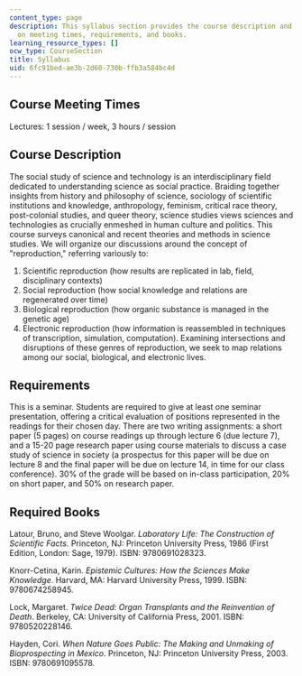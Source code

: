 ```yaml
---
content_type: page
description: This syllabus section provides the course description and information
  on meeting times, requirements, and books.
learning_resource_types: []
ocw_type: CourseSection
title: Syllabus
uid: 6fc91bed-ae3b-2d60-730b-ffb3a584bc4d
---
```


Course Meeting Times
--------------------

Lectures: 1 session / week, 3 hours / session

Course Description
------------------

The social study of science and technology is an interdisciplinary field dedicated to understanding science as social practice. Braiding together insights from history and philosophy of science, sociology of scientific institutions and knowledge, anthropology, feminism, critical race theory, post-colonial studies, and queer theory, science studies views sciences and technologies as crucially enmeshed in human culture and politics. This course surveys canonical and recent theories and methods in science studies. We will organize our discussions around the concept of "reproduction," referring variously to:

1.  Scientific reproduction (how results are replicated in lab, field, disciplinary contexts)
2.  Social reproduction (how social knowledge and relations are regenerated over time)
3.  Biological reproduction (how organic substance is managed in the genetic age)
4.  Electronic reproduction (how information is reassembled in techniques of transcription, simulation, computation). Examining intersections and disruptions of these genres of reproduction, we seek to map relations among our social, biological, and electronic lives.

Requirements
------------

This is a seminar. Students are required to give at least one seminar presentation, offering a critical evaluation of positions represented in the readings for their chosen day. There are two writing assignments: a short paper (5 pages) on course readings up through lecture 6 (due lecture 7), and a 15-20 page research paper using course materials to discuss a case study of science in society (a prospectus for this paper will be due on lecture 8 and the final paper will be due on lecture 14, in time for our class conference). 30% of the grade will be based on in-class participation, 20% on short paper, and 50% on research paper.

Required Books
--------------

Latour, Bruno, and Steve Woolgar. _Laboratory Life: The Construction of Scientific Facts_. Princeton, NJ: Princeton University Press, 1986 (First Edition, London: Sage, 1979). ISBN: 9780691028323.

Knorr-Cetina, Karin. _Epistemic Cultures: How the Sciences Make Knowledge_. Harvard, MA: Harvard University Press, 1999. ISBN: 9780674258945.

Lock, Margaret. _Twice Dead: Organ Transplants and the Reinvention of Death_. Berkeley, CA: University of California Press, 2001. ISBN: 9780520228146.

Hayden, Cori. _When Nature Goes Public: The Making and Unmaking of Bioprospecting in Mexico_. Princeton, NJ: Princeton University Press, 2003. ISBN: 9780691095578.